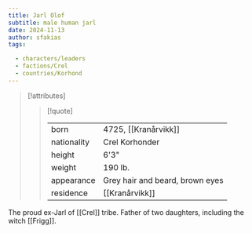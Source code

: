 ```yaml
---
title: Jarl Olof
subtitle: male human jarl
date: 2024-11-13
author: sfakias
tags:

  - characters/leaders
  - factions/Crel
  - countries/Korhond
---
```

> [!attributes]
> 
> > [!quote]
> >
> > | | |
> > | --- | --- |
> > | born | 4725, [[Kranårvikk]] |
> > | nationality | Crel Korhonder |
> > | height | 6'3" |
> > | weight | 190 lb. |
> > | appearance | Grey hair and beard, brown eyes |
> > | residence | [[Kranårvikk]] |

The proud ex-Jarl of [[Crel]] tribe. Father of two daughters, including the witch [[Frigg]].